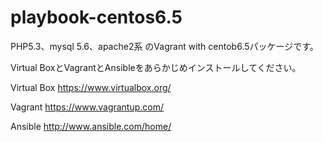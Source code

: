 # playbook-centos6.5

PHP5.3、mysql 5.6、apache2系
のVagrant with centob6.5パッケージです。

Virtual BoxとVagrantとAnsibleをあらかじめインストールしてください。

Virtual Box
https://www.virtualbox.org/

Vagrant
https://www.vagrantup.com/

Ansible
http://www.ansible.com/home/

